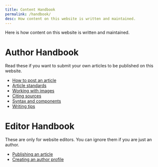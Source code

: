 ```yaml
---
title: Content Handbook
permalink: /handbook/
desc: How content on this website is written and maintained.
---
```


Here is how content on this website is written and maintained.

# Author Handbook

Read these if you want to submit your own articles to be published on this website.

* [How to post an article](/how-to-post-an-article/)
* [Article standards](/article-standards/)
* [Working with images](/working-with-images/)
* [Citing sources](/citing-sources/)
* [Syntax and components](/syntax-components/)
* [Writing tips](/writing-tips/)

# Editor Handbook

These are only for website editors. You can ignore them if you are just an author.

<!-- * [Dashword coding 101](/dashword-coding-101/) -->
* [Publishing an article](/publish-article/)
* [Creating an author profile](/author-profile/)